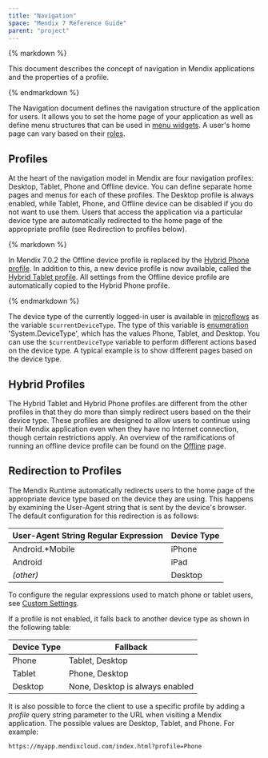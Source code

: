 ```yaml
---
title: "Navigation"
space: "Mendix 7 Reference Guide"
parent: "project"
---
```



<div class="alert alert-info">{% markdown %}

This document describes the concept of navigation in Mendix applications and the properties of a profile.

{% endmarkdown %}</div>

The Navigation document defines the navigation structure of the application for users. It allows you to set the home page of your application as well as define menu structures that can be used in [menu widgets](menu-widgets). A user's home page can vary based on their [roles](user-roles).

## Profiles

At the heart of the navigation model in Mendix are four navigation profiles: Desktop, Tablet, Phone and Offline device. You can define separate home pages and menus for each of these profiles. The Desktop profile is always enabled, while Tablet, Phone, and Offline device can be disabled if you do not want to use them. Users that access the application via a particular device type are automatically redirected to the home page of the appropriate profile (see Redirection to profiles below).

<div class="alert alert-info">{% markdown %}

In Mendix 7.0.2 the Offline device profile is replaced by the [Hybrid Phone profile](hybrid-phone-profile). In addition to this, a new device profile is now available, called the [Hybrid Tablet profile](hybrid-tablet-profile). All settings from the Offline device profile are automatically copied to the Hybrid Phone profile.

{% endmarkdown %}</div>

The device type of the currently logged-in user is available in [microflows](microflows) as the variable `$currentDeviceType`. The type of this variable is [enumeration](enumerations) 'System.DeviceType', which has the values Phone, Tablet, and Desktop. You can use the `$currentDeviceType` variable to perform different actions based on the device type. A typical example is to show different pages based on the device type.

## Hybrid Profiles

The Hybrid Tablet and Hybrid Phone profiles are different from the other profiles in that they do more than simply redirect users based on the their device type. These profiles are designed to allow users to continue using their Mendix application even when they have no Internet connection, though certain restrictions apply. An overview of the ramifications of running an offline device profile can be found on the [Offline](offline) page. 

## Redirection to Profiles

The Mendix Runtime automatically redirects users to the home page of the appropriate device type based on the device they are using. This happens by examining the User-Agent string that is sent by the device's browser. The default configuration for this redirection is as follows:

| User-Agent String Regular Expression | Device Type |
| --- | --- |
| Android.*Mobile|iPhone|iPod|BlackBerry | Phone |
| Android|iPad | Tablet |
| _(other)_ | Desktop |

To configure the regular expressions used to match phone or tablet users, see [Custom Settings](custom-settings).

If a profile is not enabled, it falls back to another device type as shown in the following table:

| Device Type | Fallback |
| --- | --- |
| Phone | Tablet, Desktop |
| Tablet | Phone, Desktop |
| Desktop | None, Desktop is always enabled |

It is also possible to force the client to use a specific profile by adding a *profile* query string parameter to the URL when visiting a Mendix application. The possible values are Desktop, Tablet, and Phone. For example:

```html
https://myapp.mendixcloud.com/index.html?profile=Phone

```
